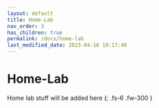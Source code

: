```yaml
---
layout: default
title: Home-Lab
nav_order: 3
has_children: true
permalink: /docs/home-lab
last_modified_date: 2023-04-16 19:17:40
---
```


# Home-Lab

Home lab stuff will be added here
{: .fs-6 .fw-300 }